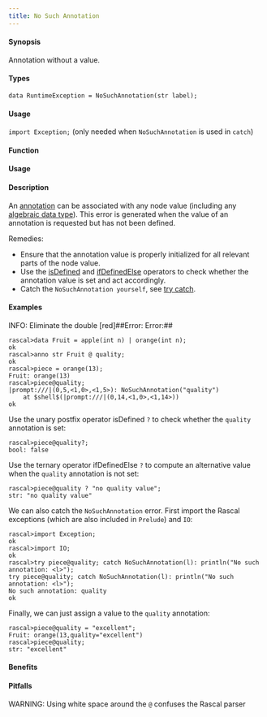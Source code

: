 ```yaml
---
title: No Such Annotation
---
```


#### Synopsis

Annotation without a value.

#### Types

`data RuntimeException = NoSuchAnnotation(str label);`
       
#### Usage

`import Exception;` (only needed when `NoSuchAnnotation` is used in `catch`)


#### Function
       
#### Usage

#### Description

An [annotation](/Rascal/Declarations/Annotation) can be associated with any node value
(including any [algebraic data type](/Rascal/Declarations/AlgebraicDataType)).
This error is generated when the value of an annotation is requested but has not been defined.

Remedies:

*  Ensure that the annotation value is properly initialized for all relevant parts of the node value. 
*  Use the 
   [isDefined](/Rascal/Expressions/Values/Boolean/IsDefined) and 
   [ifDefinedElse](/Rascal/Expressions/Values/Boolean/IfDefinedElse) operators to check whether the annotation value 
   is set and act accordingly.
*  Catch the `NoSuchAnnotation yourself`, see [try catch](/Rascal/Statements/TryCatch).

#### Examples

INFO: Eliminate the double [red]##Error: Error:##


```rascal-shell
rascal>data Fruit = apple(int n) | orange(int n);
ok
rascal>anno str Fruit @ quality;
ok
rascal>piece = orange(13);
Fruit: orange(13)
rascal>piece@quality;
|prompt:///|(0,5,<1,0>,<1,5>): NoSuchAnnotation("quality")
	at $shell$(|prompt:///|(0,14,<1,0>,<1,14>))
ok
```
Use the unary postfix operator isDefined `?` to check whether the `quality` annotation is set:

```rascal-shell
rascal>piece@quality?;
bool: false
```
Use the ternary operator ifDefinedElse `?` to compute an alternative value when the `quality` annotation is not set:

```rascal-shell
rascal>piece@quality ? "no quality value";
str: "no quality value"
```
We can also catch the `NoSuchAnnotation` error. First import the Rascal exceptions (which are also included in `Prelude`)
and `IO`:

```rascal-shell
rascal>import Exception;
ok
rascal>import IO;
ok
rascal>try piece@quality; catch NoSuchAnnotation(l): println("No such annotation: <l>");
try piece@quality; catch NoSuchAnnotation(l): println("No such annotation: <l>");
No such annotation: quality
ok
```
Finally, we can just assign a value to the `quality` annotation:

```rascal-shell
rascal>piece@quality = "excellent";
Fruit: orange(13,quality="excellent")
rascal>piece@quality;
str: "excellent"
```

#### Benefits

#### Pitfalls

WARNING: Using white space around the `@` confuses the Rascal parser



